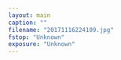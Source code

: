 ```yaml
---
layout: main
caption: ""
filename: "20171116224109.jpg"
fstop: "Unknown"
exposure: "Unknown"
---
```

